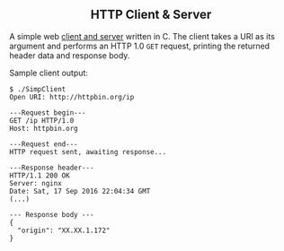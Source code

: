 <center> <h2>HTTP Client & Server</h2> </center>

A simple web [client and server](https://github.com/jordanmmck/http_client_server) written in C. The client takes a URI as its argument and performs an HTTP 1.0 `GET` request, printing the returned header data and response body.

Sample client output:

```
$ ./SimpClient
Open URI: http://httpbin.org/ip

---Request begin---
GET /ip HTTP/1.0
Host: httpbin.org

---Request end---
HTTP request sent, awaiting response...

---Response header---
HTTP/1.1 200 OK
Server: nginx
Date: Sat, 17 Sep 2016 22:04:34 GMT
(...)

--- Response body ---
{
  "origin": "XX.XX.1.172"
}
```
